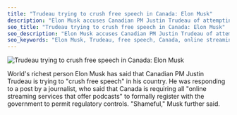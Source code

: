 ```yaml
---
title: "Trudeau trying to crush free speech in Canada: Elon Musk"
description: "Elon Musk accuses Canadian PM Justin Trudeau of attempting to suppress free speech in Canada"
seo_title: "Trudeau trying to crush free speech in Canada: Elon Musk"
seo_description: "Elon Musk accuses Canadian PM Justin Trudeau of attempting to suppress free speech in Canada"
seo_keywords: "Elon Musk, Trudeau, free speech, Canada, online streaming services, podcasts, regulatory controls"
---
```


![Trudeau trying to crush free speech in Canada: Elon Musk](https://static.inshorts.com/inshorts/images/v1/variants/jpg/m/2023/10_oct/2_mon/img_1696215550026_448.jpg)

World's richest person Elon Musk has said that Canadian PM Justin Trudeau is trying to "crush free speech" in his country. He was responding to a post by a journalist, who said that Canada is requiring all "online streaming services that offer podcasts" to formally register with the government to permit regulatory controls. "Shameful," Musk further said.